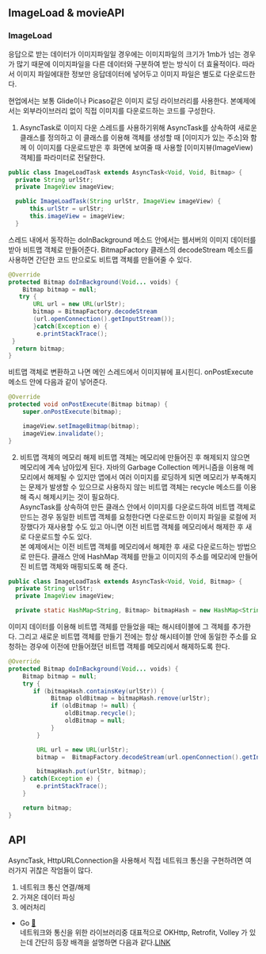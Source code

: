 ## ImageLoad & movieAPI

### ImageLoad
응답으로 받는 데이터가 이미지파일일 경우에는 이미지파일의 크기가 1mb가 넘는 경우가 많기 때문에 이미지파일을 다른 데이터와 구분하여 받는 방식이 더 효율적이다. 따라서 이미지 파일에대한 정보만 응답데이터에 넣어두고 이미지 파일은 별도로 다운로드한다.  

현업에서는 보통 Glide이나 Picaso같은 이미지 로딩 라이브러리를 사용한다. 본예제에서는 외부라이브러리 없이 직접 이미지를 다운로드하는 코드를 구성한다.  
1. AsyncTask로 이미지 다운
  스레드를 사용하기위해 AsyncTask를 상속하여 새로운 클래스를 정의하고 이 클래스를 이용해 객체를 생성할 때 [이미지가 있는 주소]와 함께 이 이미지를 다운로드받은 후 화면에 보여줄 때 사용할 [이미지뷰(ImageView) 객체]를 파라미터로 전달한다.
  ```JAVA
  public class ImageLoadTask extends AsyncTask<Void, Void, Bitmap> {
    private String urlStr;
    private ImageView imageView;

    public ImageLoadTask(String urlStr, ImageView imageView) {
        this.urlStr = urlStr;
        this.imageView = imageView;
    }
  ```
  스레드 내에서 동작하는 doInBackground 메소드 안에서는 웹서버의 이미지 데이터를 받아 비트맵 객체로 만들어준다. BitmapFactory 클래스의 decodeStream 메소드를 사용하면 간단한 코드 만으로도 비트맵 객체를 만들어줄 수 있다.
  ```JAVA
  @Override
  protected Bitmap doInBackground(Void... voids) {
      Bitmap bitmap = null;
     try {
         URL url = new URL(urlStr);
         bitmap = BitmapFactory.decodeStream
         (url.openConnection().getInputStream());
         }catch(Exception e) {
          e.printStackTrace();
   }
    return bitmap;
  }
  ```
  비트맵 객체로 변환하고 나면 메인 스레드에서 이미지뷰에 표시힌디. onPostExecute 메소드 안에 다음과 같이 넣어준다.
  ```JAVA
  @Override
  protected void onPostExecute(Bitmap bitmap) {
      super.onPostExecute(bitmap);

      imageView.setImageBitmap(bitmap);
      imageView.invalidate();
  }
  ```
2. 비트맵 객체의 메모리 해제
  비트맵 객체는 메모리에 만들어진 후 해제되지 않으면 메모리에 계속 남아있게 된다. 자바의 Garbage Collection 메커니즘을 이용해 메모리에서 해제될 수 있지만 앱에서 여러 이미지를 로딩하게 되면 메모리가 부족해지는 문제가 발생할 수 있으므로 사용하지 않는 비트맵 객체는 recycle 메소드를 이용해 즉시 해제시키는 것이 필요하다.  
  AsyncTask를 상속하여 만든 클래스 안에서 이미지를 다운로드하여 비트맵 객체로 만드는 경우 동일한 비트맵 객체를 요청한다면 다운로드한 이미지 파일을 로컬에 저장했다가 재사용할 수도 있고 아니면 이전 비트맵 객체를 메모리에서 해제한 후 새로 다운로드할 수도 있다.  
  본 예제에서는 이전 비트맵 객체를 메모리에서 해제한 후 새로 다운로드하는 방법으로 만든다. 클래스 안에 HashMap 객체를 만들고 이미지의 주소를 메모리에 만들어진 비트맵 객체와 매핑되도록 해 준다.
  ```JAVA
  public class ImageLoadTask extends AsyncTask<Void, Void, Bitmap> {
    private String urlStr;
    private ImageView imageView;

    private static HashMap<String, Bitmap> bitmapHash = new HashMap<String, Bitmap>();
  ```
  이미지 데이터를 이용해 비트맵 객체를 만들었을 때는 해시테이블에 그 객체를 추가한다. 그리고 새로운 비트맵 객체를 만들기 전에는 항상 해시테이블 안에 동일한 주소를 요청하는 경우에 이전에 만들어졌던 비트맵 객체를 메모리에서 해제하도록 한다.
  ```JAVA
  @Override
  protected Bitmap doInBackground(Void... voids) {
      Bitmap bitmap = null;
      try {
         if (bitmapHash.containsKey(urlStr)) {
              Bitmap oldBitmap = bitmapHash.remove(urlStr);
              if (oldBitmap != null) {
                  oldBitmap.recycle();
                  oldBitmap = null;
              }
          }

          URL url = new URL(urlStr);
          bitmap =  BitmapFactory.decodeStream(url.openConnection().getInputStream());

          bitmapHash.put(urlStr, bitmap);
      } catch(Exception e) {
          e.printStackTrace();
      }

      return bitmap;
  }
  ```
## API
AsyncTask, HttpURLConnection을 사용해서 직접 네트워크 통신을 구현하려면 여러가지 귀찮은 작엄들이 많다.  
1. 네트워크 통신 연결/해제
2. 가져온 데이터 파싱
3. 에러처리

+ Go [📌](https://github.com/h0keun/mix_project)  
네트워크와 통신을 위한 라이브러리중 대표적으로 OKHttp, Retrofit, Volley 가 있는데 간단히 등장 배격을 설명하면 다음과 같다.[LINK](https://yejinson97gaegul.tistory.com/82)


